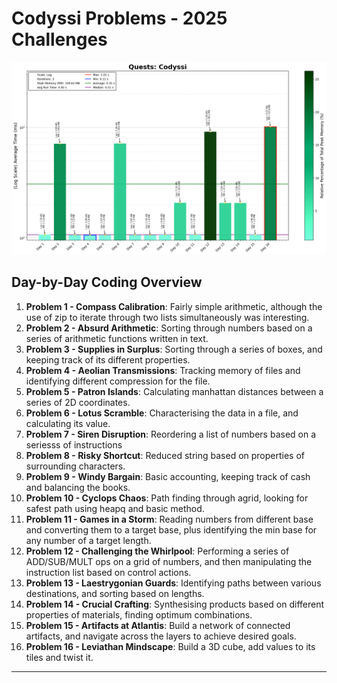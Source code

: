 # Codyssi Problems - 2025 Challenges
![Codyssi 2025 Run Time](Codyssi_Log_plot.png)

## Day-by-Day Coding Overview

1. **Problem 1 - Compass Calibration**: Fairly simple arithmetic, although the use of zip to iterate through two lists simultaneously was interesting.
2. **Problem 2 - Absurd Arithmetic**: Sorting through numbers based on a series of arithmetic functions written in text.
3. **Problem 3 - Supplies in Surplus**: Sorting through a series of boxes, and keeping track of its different properties.
4. **Problem 4 - Aeolian Transmissions**: Tracking memory of files and identifying different compression for the file.
5. **Problem 5 - Patron Islands**: Calculating manhattan distances between a series of 2D coordinates.
6. **Problem 6 - Lotus Scramble**: Characterising the data in a file, and calculating its value.
7. **Problem 7 - Siren Disruption**: Reordering a list of numbers based on a seriesss of instructions
8. **Problem 8 - Risky Shortcut**: Reduced string based on properties of surrounding characters.
9. **Problem 9 - Windy Bargain**: Basic accounting, keeping track of cash and balancing the books.
10. **Problem 10 - Cyclops Chaos**: Path finding through agrid, looking for safest path using heapq and basic method.
11. **Problem 11 - Games in a Storm**: Reading numbers from different base and converting them to a target base, plus identifying the min base for any number of a target length.
12. **Problem 12 - Challenging the Whirlpool**: Performing a series of ADD/SUB/MULT ops on a grid of numbers, and then manipulating the instruction list based on control actions.
13. **Problem 13 - Laestrygonian Guards**: Identifying paths between various destinations, and sorting based on lengths.
14. **Problem 14 - Crucial Crafting**: Synthesising products based on different properties of materials, finding optimum combinations.
15. **Problem 15 - Artifacts at Atlantis**: Build a network of connected artifacts, and navigate across the layers to achieve desired goals.
16. **Problem 16 - Leviathan Mindscape**: Build a 3D cube, add values to its tiles and twist it.
---
